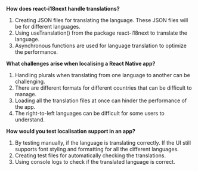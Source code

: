 **How does react-i18next handle translations?**
1. Creating JSON files for translating the language. These JSON files will be for different languages.
2. Using useTranslation() from the package react-i18next to translate the language.
3. Asynchronous functions are used for language translation to optimize the performance.

**What challenges arise when localising a React Native app?**
1. Handling plurals when translating from one language to another can be challenging.
2. There are different formats for different countries that can be difficult to manage.
3. Loading all the translation files at once can hinder the performance of the app. 
4. The right-to-left languages can be difficult for some users to understand.

**How would you test localisation support in an app?**
1. By testing manually, if the language is translating correctly. If the UI still supports font styling and formatting for all the different languages.
2. Creating test files for automatically checking the translations.
3. Using console logs to check if the translated language is correct.